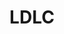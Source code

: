 ---
slug: ldlc-smartcat
title: LDLC
website: http://www.ldlc.com
topic: Conseil en Big-Data, Expertise Elasticsearch & SOLR
category: x-references

subcategory: reference-mp
photo: /img/portfolio/logo-ldlc-png.png
sort: 3
reference: yes
---